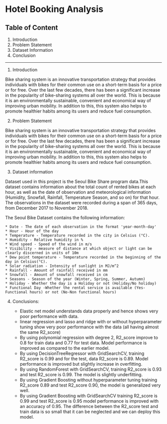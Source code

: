 # Hotel Booking Analysis

## Table of Content

1. Introduction
2. Problem Statement
3. Dataset Information
4. Conclusion
*****
1. Introduction

  Bike sharing system is an innovative transportation strategy that provides individuals with bikes for their common use on a short-term basis for a price or for free. Over the last few decades, there has been a significant increase in the popularity of bike-sharing systems all over the world. This is because it is an environmentally sustainable, convenient and economical way of improving urban mobility. In addition to this, this system also helps to promote healthier habits among its users and reduce fuel consumption.
  
2. Problem Statement

  Bike sharing system is an innovative transportation strategy that provides individuals with bikes for their common use on a short-term basis for a price or for free. Over the last few decades, there has been a significant increase in the popularity of bike-sharing systems all over the world. This is because it is an environmentally sustainable, convenient and economical way of improving urban mobility. In addition to this, this system also helps to promote healthier habits among its users and reduce fuel consumption.

3.  Dataset information

  Dataset used in this project is the Seoul Bike Share program data.This dataset contains information about the total count of rented bikes at each hour, as well as the date of observation and meteorological information (Humidity, Snowfall, Rainfall, Temperature Season, and so on) for that hour. The observations in the dataset were recorded during a span of 365 days, from December 2017 to November 2018.

  The Seoul Bike Dataset contains the following information:

    * Date - The date of each observation in the format 'year-month-day'
    * Hour - Hour of the day
    * Temperature - Temperature recorded in the city in Celsius (°C).
    * Humidity - Relative humidity in %
    * Wind speed - Speed of the wind in m/s
    * Visibility - measure of distance at which object or light can be clearly discerned in units of 10m
    * Dew point temperature - Temperature recorded in the beginning of the day in Celsius(°C).
    * Solar radiation - Intensity of sunlight in MJ/m^2
    * Rainfall - Amount of rainfall received in mm
    * Snowfall - Amount of snowfall received in cm
    * Seasons - Season of the year (Winter, Spring, Summer, Autumn)
    * Holiday - Whether the day is a Holiday or not (Holiday/No holiday)
    * Functional Day -Whether the rental service is available (Yes-Functional hours) or not (No-Non functional hours)

4. Conclusions:

    * Elastic net model understands data properly and hence shows very poor performance with data.
    * linear regression and lasso and ridge with or without hyperparameter tuning show very poor performance with the data (all having almost the same R2_score)
    * By using polynomial regression with degree 2, R2_score improve to 0.8 for train data and 0.77 for test data. Model performance is improved as compared to the earlier model.
    * By using DecisionTreeRegressor with GridSearchCV, training R2_score is 0.99 and for the test, data R2_score is 0.89. Model performance is improved but slightly increase in overfitting.
    * By using RandomForest with GridSearchCV, training R2_score is 0.93 and test R2_score is 0.99. The model is slightly underfitting.
    * By using Gradient Boosting without hyperparameter tuning training R2_score 0.89 and test R2_score 0.90, the model is generalized very well.
    * By using Gradient Boosting with GridSearchCV training R2_score is 0.99 and test R2_score is 0.95 model performance is improved with an accuracy of 0.95. The difference between the R2_score test and train data is so small that it can be neglected and we can deploy this model.

